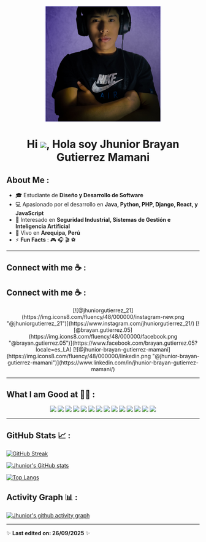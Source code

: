 <div align="center" width="50">
    <img alt="Jhunior" src="./assets/Jhunior.png" width="300"/>
</div>

<h1 align="center">Hi <img src="https://media.giphy.com/media/hvRJCLFzcasrR4ia7z/giphy.gif" width="35">, Hola soy Jhunior Brayan Gutierrez Mamani</h1>



## About Me :

- 🎓 Estudiante de **Diseño y Desarrollo de Software**   
- 💻 Apasionado por el desarrollo en **Java, Python, PHP, Django, React, y JavaScript**  
- 🌱 Interesado en **Seguridad Industrial, Sistemas de Gestión e Inteligencia Artificial**  
- 🏡 Vivo en **Arequipa, Perú**  
- ⚡ **Fun Facts** : 🎮 🎧 🎬 ⚽

---

## Connect with me ☕ :

## Connect with me ☕ :
<p align="center">
    [![@jhuniorgutierrez_21](https://img.icons8.com/fluency/48/000000/instagram-new.png "@jhuniorgutierrez_21")](https://www.instagram.com/jhuniorgutierrez_21/)  
    [![@brayan.gutierrez.05](https://img.icons8.com/fluency/48/000000/facebook.png "@brayan.gutierrez.05")](https://www.facebook.com/brayan.gutierrez.05?locale=es_LA)  
    [![@jhunior-brayan-gutierrez-mamani](https://img.icons8.com/fluency/48/000000/linkedin.png "@jhunior-brayan-gutierrez-mamani")](https://www.linkedin.com/in/jhunior-brayan-gutierrez-mamani/)
</p>

---

## What I am Good at 🧑‍💻 :

<p align="center">
  <img src="https://img.icons8.com/color/48/000000/html-5--v1.png"/>
  <img src="https://img.icons8.com/color/48/000000/css3.png"/>
  <img src="https://img.icons8.com/color/48/000000/javascript--v1.png"/>
  <img src="https://img.icons8.com/color/48/000000/java-coffee-cup-logo--v1.png"/>
  <img src="https://img.icons8.com/officel/48/000000/php-logo.png"/>
  <img src="https://img.icons8.com/color/48/000000/python--v1.png"/>
  <img src="https://img.icons8.com/fluency/48/laravel.png"/> 
  <img src="https://img.icons8.com/color/48/000000/django.png"/>
  <img src="https://img.icons8.com/plasticine/48/react.png"/>
  <img src="https://img.icons8.com/color/48/000000/nodejs.png"/>
  <img src="https://img.icons8.com/color/48/000000/mysql-logo.png"/>
  <img src="https://img.icons8.com/color/48/000000/mongodb.png"/>
  <img src="https://img.icons8.com/color/48/000000/firebase.png"/>
  <img src="https://img.icons8.com/color/48/000000/kotlin.png"/>

</p>


---



## GitHub Stats 📈 :

[![GitHub Streak](https://github-readme-streak-stats.herokuapp.com?user=JhuniorBrayan123&theme=algolia&date_format=M%20j%5B%2C%20Y%5D)](https://git.io/streak-stats)  

[![Jhunior's GitHub stats](https://github-readme-stats.vercel.app/api?username=JhuniorBrayan123&theme=algolia)](https://github.com/anuraghazra/github-readme-stats)  

[![Top Langs](https://github-readme-stats.vercel.app/api/top-langs/?username=JhuniorBrayan123&theme=algolia)](https://github.com/anuraghazra/github-readme-stats)

## Activity Graph 📊 :

[![Jhunior's github activity graph](https://github-readme-activity-graph.vercel.app/graph?username=JhuniorBrayan123&bg_color=000&color=fff&line=00E676&point=fff&hide_border=true)](https://github.com/ashutosh00710/github-readme-activity-graph)

---

✨ **Last edited on: 26/09/2025** ✨
